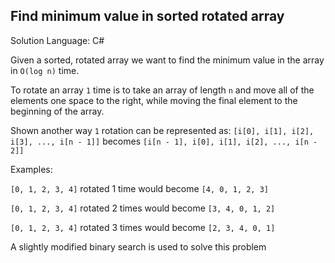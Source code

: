 ## Find minimum value in sorted rotated array

Solution Language: C#

Given a sorted, rotated array we want to find the minimum value in the array in `O(log n)` time.

To rotate an array `1` time is to take an array of length `n` and move all of the elements one space to the right, while moving the final element to the beginning of the array.

Shown another way `1` rotation can be represented as:
`[i[0], i[1], i[2], i[3], ..., i[n - 1]]` becomes `[i[n - 1], i[0], i[1], i[2], ..., i[n - 2]]`

Examples: 

`[0, 1, 2, 3, 4]` rotated 1 time would become `[4, 0, 1, 2, 3]`

`[0, 1, 2, 3, 4]` rotated 2 times would become `[3, 4, 0, 1, 2]`

`[0, 1, 2, 3, 4]` rotated 3 times would become `[2, 3, 4, 0, 1]`



A slightly modified binary search is used to solve this problem

